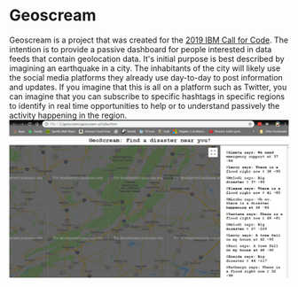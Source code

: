 # Geoscream

Geoscream is a project that was created for the [2019 IBM Call for Code](https://developer.ibm.com/callforcode/).  The intention is to provide a passive dashboard for people interested in data feeds that contain geolocation data.  It's initial purpose is best described by imagining an earthquake in a city.  The inhabitants of the city will likely use the social media platforms they already use day-to-day to post information and updates.  If you imagine that this is all on a platform such as Twitter, you can imagine that you can subscribe to specific hashtags in specific regions to identify in real time opportunities to help or to understand passively the activity happening in the region.
![screenshot](https://github.com/toenuff/geoscream/blob/master/images/screenshot.png)
